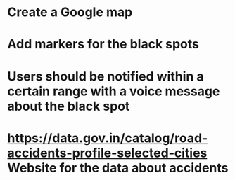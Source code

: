 
# Create a Google map
# Add markers for the black spots
# Users should be notified within a certain range with a voice message about the black spot 
# https://data.gov.in/catalog/road-accidents-profile-selected-cities Website for the data about accidents

